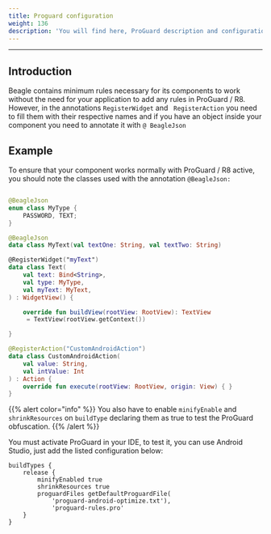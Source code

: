 ```yaml
---
title: Proguard configuration
weight: 136
description: 'You will find here, ProGuard description and configuration for Beagle.'
---
```


---

## Introduction

Beagle contains minimum rules necessary for its components to work without the need for your application to add any rules in ProGuard / R8. However, in the annotations `RegisterWidget` and ` RegisterAction` you need to fill them with their respective names and if you have an object inside your component you need to annotate it with `@ BeagleJson`

## Example

To ensure that your component works normally with ProGuard / R8 active, you should note the classes used with the annotation `@BeagleJson:`


```kotlin

@BeagleJson
enum class MyType {
    PASSWORD, TEXT;
}

@BeagleJson
data class MyText(val textOne: String, val textTwo: String)

@RegisterWidget("myText")
data class Text(
    val text: Bind<String>,
    val type: MyType,
    val myText: MyText,
) : WidgetView() {

    override fun buildView(rootView: RootView): TextView
     = TextView(rootView.getContext())

}

@RegisterAction("CustomAndroidAction")
data class CustomAndroidAction(
    val value: String,
    val intValue: Int
) : Action {
    override fun execute(rootView: RootView, origin: View) { }
}

```

{{% alert color="info" %}}
You also have to enable `minifyEnable` and `shrinkResources` on `buildType` declaring them as true to test the ProGuard obfuscation.
{{% /alert %}}

You must activate ProGuard in your IDE, to test it, you can use Android Studio, just add the listed configuration below:

```text
buildTypes {
    release {
        minifyEnabled true
        shrinkResources true
        proguardFiles getDefaultProguardFile(
            'proguard-android-optimize.txt'),
            'proguard-rules.pro'
    }
}
```
